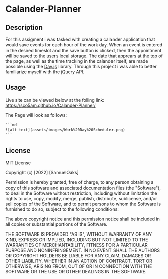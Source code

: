# Calander-Planner

## Description

For this assigment i was tasked with creating a calander application that would save events for each hour of the work day. When an event is entered in the desired timeslot and the save button is clicked, then the appointment will be saved to the users local storage. The date that apprears at the top of the page, as well as the time tracking in the calander itself, are made possible using the [Day.js](https://day.js.org/en/) library. Through this project i was able to better familiarize myself with the jQuery API. 

## Usage

Live site can be viewed below at the folling link: https://sco5am.github.io/Calander-Planner/

The Page will look as follows:

    ```md
    ![alt text](assets/images/Work%20Day%20Scheduler.png)
    ```


## License

MIT License

Copyright (c) [2022] [SamuelOaks]

Permission is hereby granted, free of charge, to any person obtaining a copy
of this software and associated documentation files (the "Software"), to deal
in the Software without restriction, including without limitation the rights
to use, copy, modify, merge, publish, distribute, sublicense, and/or sell
copies of the Software, and to permit persons to whom the Software is
furnished to do so, subject to the following conditions:

The above copyright notice and this permission notice shall be included in all
copies or substantial portions of the Software.

THE SOFTWARE IS PROVIDED "AS IS", WITHOUT WARRANTY OF ANY KIND, EXPRESS OR
IMPLIED, INCLUDING BUT NOT LIMITED TO THE WARRANTIES OF MERCHANTABILITY,
FITNESS FOR A PARTICULAR PURPOSE AND NONINFRINGEMENT. IN NO EVENT SHALL THE
AUTHORS OR COPYRIGHT HOLDERS BE LIABLE FOR ANY CLAIM, DAMAGES OR OTHER
LIABILITY, WHETHER IN AN ACTION OF CONTRACT, TORT OR OTHERWISE, ARISING FROM,
OUT OF OR IN CONNECTION WITH THE SOFTWARE OR THE USE OR OTHER DEALINGS IN THE
SOFTWARE.
